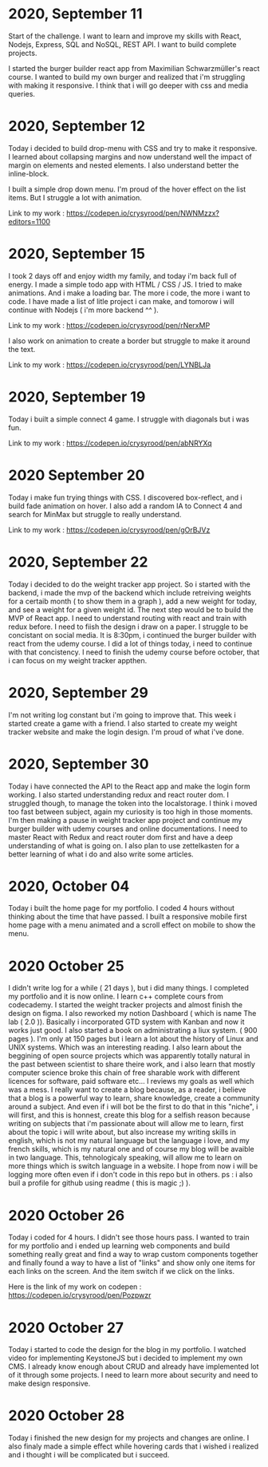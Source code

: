 # 2020, September 11
Start of the challenge.
I want to learn and improve my skills with React, Nodejs, Express, SQL and NoSQL, REST API. I want to build complete projects.

I started the burger builder react app from Maximilian Schwarzmüller's react course. I wanted to build my own burger and realized that i'm struggling with making it responsive. I think that i will go deeper with css and media queries.

# 2020, September 12
Today i decided to build drop-menu with CSS and try to make it responsive.
I learned about collapsing margins and now understand well the impact of margin on elements and nested elements. I also understand better the inline-block.

I built a simple drop down menu. I'm proud of the hover effect on the list items. But I struggle a lot with animation.

Link to my work : https://codepen.io/crysyrood/pen/NWNMzzx?editors=1100

# 2020, September 15
I took 2 days off and enjoy width my family, and today i'm back full of energy.
I made a simple todo app with HTML / CSS / JS. I tried to make animations. And i make a loading bar. The more i code, the more i want to code. I have made a list of litle project i can make, and tomorow i will continue with Nodejs ( i'm more backend ^^ ).

Link to my work : https://codepen.io/crysyrood/pen/rNerxMP

I also work on animation to create a border but struggle to make it around the text.

Link to my work : https://codepen.io/crysyrood/pen/LYNBLJa 

# 2020, September 19
Today i built a simple connect 4 game. I struggle with diagonals but i was fun.

Link to my work : https://codepen.io/crysyrood/pen/abNRYXq

# 2020 September 20
Today i make fun trying things with CSS. I discovered box-reflect, and i build fade animation on hover.
I also add a random IA to Connect 4 and search for MinMax but struggle to really understand.

Link to my work : https://codepen.io/crysyrood/pen/gOrBJVz

# 2020, September 22
Today i decided to do the weight tracker app project. So i started with the backend, i made the mvp of the backend which include retreiving weights for a certaib month ( to show them in a graph ), add a new weight for today, and see a weight for a given weight id. The next step would be to build the MVP of React app. I need to understand routing with react and train with redux before. I need to fiish the design i draw on a paper. I struggle to be concistant on social media. It is 8:30pm, i continued the burger builder with react from the udemy course. I did a lot of things today, i need to continue with that concistency. I need to finish the udemy course before october, that i can focus on my weight tracker appthen.

# 2020, September 29
I'm not writing log constant but i'm going to improve that. This week i started create a game with a friend. I also started to create my weight tracker website and make the login design. I'm proud of what i've done.

# 2020, September 30
Today i have connected the API to the React app and make the login form working. I also started understanding redux and react router dom. I struggled though, to manage the token into the localstorage. I think i moved too fast between subject, again my curiosity is too high in those moments. I'm then making a pause in weight tracker app project and continue my burger builder with udemy courses and online documentations. I need to master React with Redux and react router dom first and have a deep understanding of what is going on. I also plan to use zettelkasten for a better learning of what i do and also write some articles.

# 2020, October 04
Today i built the  home page for my portfolio. I coded 4 hours without thinking about the time that have passed. I built a responsive mobile first home page with a menu animated and a scroll effect on mobile to show the menu.

# 2020 October 25
I didn't write log for a while ( 21 days ), but i did many things. I completed my portfolio and it is now online. I learn c++ complete cours from codecademy. I started the weight tracker projects and almost finish the design on figma. I also reworked my notion Dashboard ( which is name The lab ( 2.0 )). Basically i incorporated GTD system with Kanban and now it works just good. I also started a book on administrating a liux system. ( 900 pages ). I'm only at 150 pages but i learn a lot about the history of Linux and UNIX systems. Which was an interesting reading. I also learn about the beggining of open source projects which was apparently totally natural in the past between scientist to share theire work, and i also learn that mostly computer science broke this chain of free sharable work with different licences for software, paid software etc...
I reviews my goals as well which was a mess. I really want to create a blog because, as a reader, i believe that a blog is a powerful way to learn, share knowledge, create a community around a subject. And even if i will bot be the first to do that in this "niche", i will first, and this is honnest, create this blog for a selfish reason because writing on subjects that i'm passionate about will allow me to learn, first about the topic i will write about, but also increase my writing skills in english, which is not my natural language but the language i love, and my french skills, which is my natural one and of course my blog will be avaible in two language. This, tehnologicaly speaking, will allow me to learn on more things which is switch language in a website. I hope from now i will be logging more often even if i don't code in this repo but in others.
ps : i also buil a profile for github using readme ( this is magic ;) ).

# 2020 October 26
Today i coded for 4 hours. I didn't see those hours pass. I wanted to train for my portfolio and i ended up learning web components and build something really great and find a way to wrap custom components together and finally found a way to have a list of "links" and show only one items for each links on the screen. And the item switch if we click on the links.

Here is the link of my work on codepen : https://codepen.io/crysyrood/pen/Pozpwzr

# 2020 October 27
Today i started to code the design for the blog in my portfolio. I watched video for implementing KeystoneJS but i decided to implement my own CMS. I already know enough about CRUD and already have implemented lot of it through some projects. I need to learn more about security and need to make design responsive.

# 2020 October 28
Today i finished the new design for my projects and changes are online. I also finaly made a simple effect while hovering cards that i wished i realized and i thought i will be complicated but i succeed.
